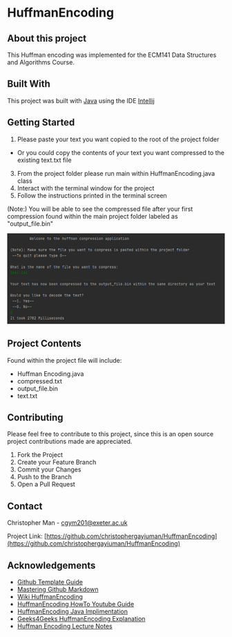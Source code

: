 # HuffmanEncoding

## About this project
This Huffman encoding was implemented for the ECM141 Data Structures and Algorithms Course.

## Built With
This project was built with [Java](https://www.oracle.com/hk/java/technologies/javase-downloads.html) using the IDE [Intellij](https://www.jetbrains.com/idea/)

## Getting Started
1. Please paste your text you want copied to the root of the project folder
* Or you could copy the contents of your text you want compressed to the existing text.txt file
3. From the project folder please run main within HuffmanEncoding.java class
4. Interact with the terminal window for the project
5. Follow the instructions printed in the terminal screen

(Note:) You will be able to see the compressed file after your first compression found within the main project folder labeled as "output_file.bin"

![Image of Terminal Example](https://github.com/christophergayiuman/HuffmanEncoding/blob/main/codeExample.png)

## Project Contents
Found within the project file will include:
* Huffman Encoding.java
* compressed.txt
* output_file.bin
* text.txt

## Contributing
Please feel free to contribute to this project, since this is an open source project contributions made are appreciated.
1. Fork the Project
2. Create your Feature Branch
3. Commit your Changes
4. Push to the Branch
5. Open a Pull Request

## Contact
Christopher Man - [cgym201@exeter.ac.uk](cgym201@exeter.ac.uk)

Project Link: [https://github.com/christophergayiuman/HuffmanEncoding](https://github.com/christophergayiuman/HuffmanEncoding)

## Acknowledgements
* [Github Template Guide](https://github.com/othneildrew/Best-README-Template)
* [Mastering Github Markdown](https://guides.github.com/features/mastering-markdown/)
* [Wiki HuffmanEncoding](https://en.wikipedia.org/wiki/Huffman_coding)
* [HuffmanEncoding HowTo Youtube Guide](https://www.youtube.com/watch?v=ceECSn0W3pE&ab_channel=QuinstonPimenta)
* [HuffmanEncoding Java Implimentation](https://www.youtube.com/watch?v=zSsTG3Flo-I&ab_channel=SoftwareArchitecture%26Design)
* [Geeks4Geeks HuffmanEncoding Explanation](https://www.geeksforgeeks.org/huffman-coding-greedy-algo-3/)
* [Huffman Encoding Lecture Notes](http://home.cse.ust.hk/faculty/golin/COMP271Sp03/Notes/MyL17.pdf)
